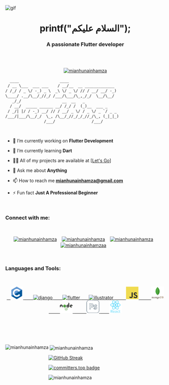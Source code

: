 
![gif](https://github.com/mianhunainhamza/mianhunainhamza/assets/105043202/d360fdf4-d13b-47b7-96b0-600d090454a1)


<h1 align="center">printf("السلام عليكم");</h1>
<h3 align="center">A passionate Flutter developer</h3>
<br/>
<br/>
<p align="center"> <a href="https://twitter.com/mianhunainhamza" target="blank"><img src="https://img.shields.io/twitter/follow/mianhunainhamza?logo=twitter&style=for-the-badge" alt="mianhunainhamza" /></a> </p>

```
  ____                  ____                      
 / __ \___  ___ ___    / __/__  __ _____________  
/ /_/ / _ \/ -_) _ \  _\ \/ _ \/ // / __/ __/ -_) 
\____/ .__/\__/_//_/ /___/\___/\_,_/_/  \__/\__/  
   _/_/                  __  __   _               
  / __/  _____ ______ __/ /_/ /  (_)__  ___ _     
 / _/| |/ / -_) __/ // / __/ _ \/ / _ \/ _ `/ _ _ 
/___/|___/\__/_/  \_, /\__/_//_/_/_//_/\_, (_|_|_)
                 /___/                /___/       
```

<br/>

- 🔭 I’m currently working on **Flutter Development**

- 🌱 I’m currently learning **Dart**

- 👨‍💻 All of my projects are available at [[Let's Go](https://vercel.com/dashboard)]

- 💬 Ask me about **Anything**

- 📫 How to reach me **mianhunainhamza@gmail.com**

- ⚡ Fun fact **Just A Professional Beginner**
<br/>
<h3 align="left">Connect with me:</h3>
<br/>
<p align="center">
<a href="https://twitter.com/mianhunainhamza" target="blank"><img align="center" src="https://raw.githubusercontent.com/rahuldkjain/github-profile-readme-generator/master/src/images/icons/Social/twitter.svg" alt="mianhunainhamza" height="30" width="40" /></a>&nbsp&nbsp&nbsp
<a href="https://stackoverflow.com/users/19554120/honey" target="blank"><img align="center" src="https://raw.githubusercontent.com/rahuldkjain/github-profile-readme-generator/master/src/images/icons/Social/stack-overflow.svg" alt="mianhunainhamza" height="30" width="40" /></a>&nbsp&nbsp&nbsp
<a href="https://fb.com/mianhunainhamza" target="blank"><img align="center" src="https://raw.githubusercontent.com/rahuldkjain/github-profile-readme-generator/master/src/images/icons/Social/facebook.svg" alt="mianhunainhamza" height="30" width="40" /></a>&nbsp&nbsp&nbsp
<a href=https://www.instagram.com/mianhunainhamzaa/ target="blank"><img align="center" src="https://raw.githubusercontent.com/rahuldkjain/github-profile-readme-generator/master/src/images/icons/Social/instagram.svg" alt="mianhunainhamzaa" height="30" width="40" /></a>&nbsp&nbsp&nbsp
</p>

<br/>

<h3 align="left">Languages and Tools:</h3>
<br/>
  <p align="center"> <a href="https://www.cprogramming.com/" target="_blank" rel="noreferrer"> &nbsp&nbsp&nbsp<img src="https://raw.githubusercontent.com/devicons/devicon/master/icons/c/c-original.svg" alt="c" width="40" height="40"/> </a> <a href="https://www.djangoproject.com/" target="_blank" rel="noreferrer">&nbsp&nbsp&nbsp&nbsp&nbsp&nbsp <img src="https://cdn.worldvectorlogo.com/logos/django.svg" alt="django" width="40" height="40"/> </a> <a href="https://flutter.dev" target="_blank" rel="noreferrer">&nbsp&nbsp&nbsp&nbsp&nbsp&nbsp <img src="https://www.vectorlogo.zone/logos/flutterio/flutterio-icon.svg" alt="flutter" width="40" height="40"/> </a> <a href="https://www.adobe.com/in/products/illustrator.html" target="_blank" rel="noreferrer"> &nbsp&nbsp&nbsp&nbsp&nbsp&nbsp<img src="https://www.vectorlogo.zone/logos/adobe_illustrator/adobe_illustrator-icon.svg" alt="illustrator" width="40" height="40"/> </a> <a href="https://developer.mozilla.org/en-US/docs/Web/JavaScript" target="_blank" rel="noreferrer"> &nbsp&nbsp&nbsp&nbsp&nbsp&nbsp&nbsp&nbsp&nbsp<img src="https://raw.githubusercontent.com/devicons/devicon/master/icons/javascript/javascript-original.svg" alt="javascript" width="40" height="40"/> </a> <a href="https://www.mongodb.com/" target="_blank" rel="noreferrer"> &nbsp&nbsp&nbsp&nbsp&nbsp&nbsp&nbsp&nbsp&nbsp<img src="https://raw.githubusercontent.com/devicons/devicon/master/icons/mongodb/mongodb-original-wordmark.svg" alt="mongodb" width="40" height="40"/> </a> <a href="https://nodejs.org" target="_blank" rel="noreferrer">&nbsp&nbsp&nbsp&nbsp&nbsp&nbsp&nbsp&nbsp&nbsp<img src="https://raw.githubusercontent.com/devicons/devicon/master/icons/nodejs/nodejs-original-wordmark.svg" alt="nodejs" width="40" height="40"/> </a> <a href="https://www.photoshop.com/en" target="_blank" rel="noreferrer">&nbsp&nbsp&nbsp&nbsp&nbsp&nbsp&nbsp&nbsp&nbsp <img src="https://raw.githubusercontent.com/devicons/devicon/master/icons/photoshop/photoshop-line.svg" alt="photoshop" width="40" height="40"/> </a> <a href="https://reactjs.org/" target="_blank" rel="noreferrer">&nbsp&nbsp&nbsp&nbsp&nbsp&nbsp <img src="https://raw.githubusercontent.com/devicons/devicon/master/icons/react/react-original-wordmark.svg" alt="react" width="40" height="40"/> </a> </p>

<br/>
<br/>
<br/>
<br/>
<p><img height=180em align="left" src="https://github-readme-stats.vercel.app/api/top-langs?username=mianhunainhamza&langs_count=10&hide=cmake,html&theme=github_dark&show_icons=true&locale=en&layout=compact" alt="mianhunainhamza" /></p>

<p>&nbsp;<img height=180em align="center" src="https://github-readme-stats.vercel.app/api?username=mianhunainhamza&theme=github_dark&count_private=true&show_icons=true&locale=en" alt="mianhunainhamza" /></p> 

[![GitHub Streak](https://streak-stats.demolab.com/?user=mianhunainhamza&&theme=github-dark-blue)](https://git.io/streak-stats)

[![committers.top badge](https://user-badge.committers.top/pakistan/mianhunainhamza.svg)](https://user-badge.committers.top/pakistan/ahmadexe)

<p align="left"> <img src="https://komarev.com/ghpvc/?username=mianhunainhamza&label=Profile%20views&color=0e75b6&style=flat" alt="mianhunainhamza" /> </p>
